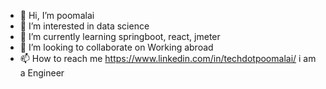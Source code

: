 - 👋 Hi, I’m poomalai
- 👀 I’m interested in data science
- 🌱 I’m currently learning springboot, react, jmeter
- 💞️ I’m looking to collaborate on Working abroad
- 📫 How to reach me https://www.linkedin.com/in/techdotpoomalai/
i am a Engineer


<!---
techdotpoomalai/techdotpoomalai is a ✨ special ✨ repository because its `README.md` (this file) appears on your GitHub profile.
You can click the Preview link to take a look at your changes.
--->
